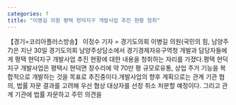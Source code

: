 ```yaml
---
categories: f
title: "이병길 의원 평택 현덕지구 개발사업 추진 현황 청취"
---
```

【경기=코리아플러스방송】 이정수 기자 = 경기도의회 이병길 의원(국민의 힘, 남양주7)은 지난 30일 경기도의회 남양주상담소에서 경기경제자유구역청 개발과 담당자들에게 평택 현덕지구 개발사업 추진 현황에 대한 내용을 청취하는 자리를 가졌다.평택 현덕지구 개발사업은 평택시 현덕면 장수리에 약 70만 평 규모로유통, 상업 주거 기능을 복합적으로 개발하는 것을 목표로 추진중이다.개발사업의 향후 계획으로는 관계 기관 협의, 법률 자문 결과를 고려해 우선 협상 대상자를 선정 취소 처분할 예정이다. 그리고 관계 기관에 법률 자문하고 주민 의견을
